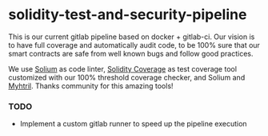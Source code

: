 # solidity-test-and-security-pipeline

This is our current gitlab pipeline based on docker + gitlab-ci. Our vision is to have full coverage and automatically audit code, to be 100% sure that our smart contracts are safe from well known bugs and follow good practices.

We use [Solium](https://github.com/duaraghav8/Solium) as code linter, [Solidity Coverage](https://github.com/sc-forks/solidity-coverage) as test coverage tool customized with our 100% threshold coverage checker, and Solium and [Myhtril](https://github.com/ConsenSys/mythril). Thanks community for this amazing tools!

### TODO

- Implement a custom gitlab runner to speed up the pipeline execution
